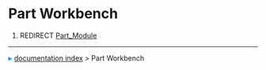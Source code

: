 # Part Workbench
1.  REDIRECT [Part\_Module](Part_Module.md)



---
![](images/Right_arrow.png) [documentation index](../README.md) > Part Workbench
